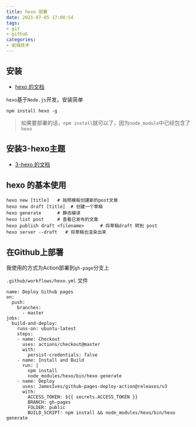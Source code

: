 ```yaml
---
title: hexo 部署
date: 2021-07-05 17:08:54
tags: 
- git
- github
categories:
- 前端技术
---
```


## 安装

- [hexo 的文档](https://hexo.io/zh-cn/docs/)

`hexo`基于`Node.js`开发，安装简单

```
npm install hexo -g
```

> 如果要部署的话，`npm install`就可以了，因为`node_module`中已经包含了`hexo`

## 安装3-hexo主题

- [3-hexo 的文档](https://github.com/yelog/hexo-theme-3-hexo)

## hexo 的基本使用

```
hexo new [title]   # 按照模板创建新的post文章
hexo new draft [title]  # 创建一个草稿
hexo generate      # 静态编译
hexo list post     # 查看已发布的文章
hexo publish draft <filename>      # 将草稿draft 转到 post
hexo server --draft   # 将草稿也渲染出来
```

## 在Github上部署

我使用的方式为Action部署到`gh-page`分支上

`.github/workflows/hexo.yml` 文件

```
name: Deploy Github pages
on:
  push:
    branches:
      - master
jobs:
  build-and-deploy:
    runs-on: ubuntu-latest
    steps:
    - name: Checkout
      uses: actions/checkout@master
      with:
        persist-credentials: false
    - name: Install and Build
      run: |
        npm install
        node_modules/hexo/bin/hexo generate
    - name: Deploy
      uses: JamesIves/github-pages-deploy-action@releases/v3
      with:
        ACCESS_TOKEN: ${{ secrets.ACCESS_TOKEN }}
        BRANCH: gh-pages
        FOLDER: public
        BUILD_SCRIPT: npm install && node_modules/hexo/bin/hexo generate
```